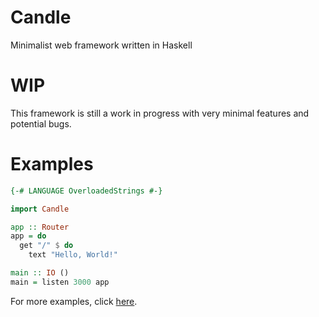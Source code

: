# Candle
Minimalist web framework written in Haskell

# WIP
This framework is still a work in progress with very minimal features and potential bugs.

# Examples
```hs
{-# LANGUAGE OverloadedStrings #-}

import Candle

app :: Router
app = do
  get "/" $ do
    text "Hello, World!"

main :: IO ()
main = listen 3000 app
```
For more examples, click [here](examples).
